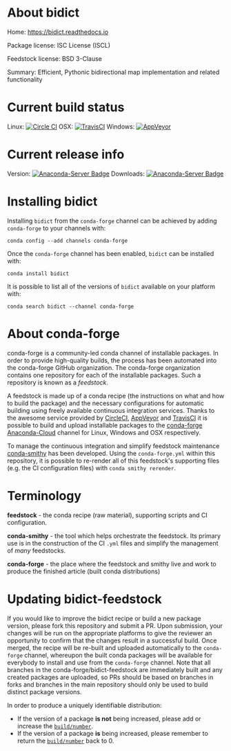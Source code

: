 About bidict
============

Home: https://bidict.readthedocs.io

Package license: ISC License (ISCL)

Feedstock license: BSD 3-Clause

Summary: Efficient, Pythonic bidirectional map implementation and related functionality



Current build status
====================

Linux: [![Circle CI](https://circleci.com/gh/conda-forge/bidict-feedstock.svg?style=shield)](https://circleci.com/gh/conda-forge/bidict-feedstock)
OSX: [![TravisCI](https://travis-ci.org/conda-forge/bidict-feedstock.svg?branch=master)](https://travis-ci.org/conda-forge/bidict-feedstock)
Windows: [![AppVeyor](https://ci.appveyor.com/api/projects/status/github/conda-forge/bidict-feedstock?svg=True)](https://ci.appveyor.com/project/conda-forge/bidict-feedstock/branch/master)

Current release info
====================
Version: [![Anaconda-Server Badge](https://anaconda.org/conda-forge/bidict/badges/version.svg)](https://anaconda.org/conda-forge/bidict)
Downloads: [![Anaconda-Server Badge](https://anaconda.org/conda-forge/bidict/badges/downloads.svg)](https://anaconda.org/conda-forge/bidict)

Installing bidict
=================

Installing `bidict` from the `conda-forge` channel can be achieved by adding `conda-forge` to your channels with:

```
conda config --add channels conda-forge
```

Once the `conda-forge` channel has been enabled, `bidict` can be installed with:

```
conda install bidict
```

It is possible to list all of the versions of `bidict` available on your platform with:

```
conda search bidict --channel conda-forge
```


About conda-forge
=================

conda-forge is a community-led conda channel of installable packages.
In order to provide high-quality builds, the process has been automated into the
conda-forge GitHub organization. The conda-forge organization contains one repository
for each of the installable packages. Such a repository is known as a *feedstock*.

A feedstock is made up of a conda recipe (the instructions on what and how to build
the package) and the necessary configurations for automatic building using freely
available continuous integration services. Thanks to the awesome service provided by
[CircleCI](https://circleci.com/), [AppVeyor](http://www.appveyor.com/)
and [TravisCI](https://travis-ci.org/) it is possible to build and upload installable
packages to the [conda-forge](https://anaconda.org/conda-forge)
[Anaconda-Cloud](http://docs.anaconda.org/) channel for Linux, Windows and OSX respectively.

To manage the continuous integration and simplify feedstock maintenance
[conda-smithy](http://github.com/conda-forge/conda-smithy) has been developed.
Using the ``conda-forge.yml`` within this repository, it is possible to re-render all of
this feedstock's supporting files (e.g. the CI configuration files) with ``conda smithy rerender``.


Terminology
===========

**feedstock** - the conda recipe (raw material), supporting scripts and CI configuration.

**conda-smithy** - the tool which helps orchestrate the feedstock.
                   Its primary use is in the construction of the CI ``.yml`` files
                   and simplify the management of *many* feedstocks.

**conda-forge** - the place where the feedstock and smithy live and work to
                  produce the finished article (built conda distributions)


Updating bidict-feedstock
=========================

If you would like to improve the bidict recipe or build a new
package version, please fork this repository and submit a PR. Upon submission,
your changes will be run on the appropriate platforms to give the reviewer an
opportunity to confirm that the changes result in a successful build. Once
merged, the recipe will be re-built and uploaded automatically to the
`conda-forge` channel, whereupon the built conda packages will be available for
everybody to install and use from the `conda-forge` channel.
Note that all branches in the conda-forge/bidict-feedstock are
immediately built and any created packages are uploaded, so PRs should be based
on branches in forks and branches in the main repository should only be used to
build distinct package versions.

In order to produce a uniquely identifiable distribution:
 * If the version of a package **is not** being increased, please add or increase
   the [``build/number``](http://conda.pydata.org/docs/building/meta-yaml.html#build-number-and-string).
 * If the version of a package **is** being increased, please remember to return
   the [``build/number``](http://conda.pydata.org/docs/building/meta-yaml.html#build-number-and-string)
   back to 0.

